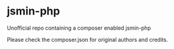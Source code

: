 # jsmin-php

Unofficial repo containing a composer enabled jsmin-php

Please check the composer.json for original authors and credits.
